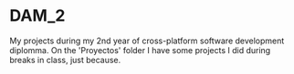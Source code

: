 # DAM_2
My projects during my 2nd year of cross-platform software development diplomma. On the 'Proyectos' folder I have some projects I did during breaks in class, just because.
